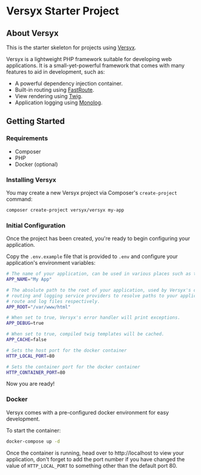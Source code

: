 # Versyx Starter Project

## About Versyx

This is the starter skeleton for projects using [Versyx](#).

Versyx is a lightweight PHP framework suitable for developing web applications. It is a small-yet-powerful framework that comes with many features to aid in development, such as:

- A powerful dependency injection container.
- Built-in routing using [FastRoute](https://github.com/nikic/FastRoute).
- View rendering using [Twig](https://twig.symfony.com/).
- Application logging using [Monolog](https://github.com/Seldaek/monolog).

## Getting Started

### Requirements

- Composer
- PHP
- Docker (optional)


### Installing Versyx

You may create a new Versyx project via Composer's `create-project` command:

```sh
composer create-project versyx/versyx my-app
```

### Initial Configuration

Once the project has been created, you're ready to begin configuring your application.

Copy the `.env.example` file that is provided to `.env` and configure your application's environment variables:

```sh
# The name of your application, can be used in various places such as templates
APP_NAME="My App"

# The absolute path to the root of your application, used by Versyx's default
# routing and logging service providers to resolve paths to your application
# route and log files respectively.
APP_ROOT="/var/www/html"

# When set to true, Versyx's error handler will print exceptions.
APP_DEBUG=true

# When set to true, compiled twig templates will be cached.
APP_CACHE=false

# Sets the host port for the docker container
HTTP_LOCAL_PORT=80

# Sets the container port for the docker container
HTTP_CONTAINER_PORT=80
```

Now you are ready!

### Docker

Versyx comes with a pre-configured docker environment for easy development.

To start the container:

```sh
docker-compose up -d
```

Once the container is running, head over to http://localhost to view your application, don't forget to add the port number if you have changed the value of `HTTP_LOCAL_PORT` to something other than the default port 80.


